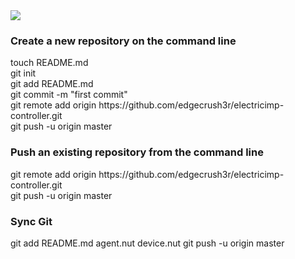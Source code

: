 <img src="https://raw.github.com/edgecrush3r/electricimp-controller/master/screenshot.png" />

<h3>Create a new repository on the command line</h3>
touch README.md
<br/>git init
<br/>git add README.md
<br/>git commit -m "first commit"
<br/>git remote add origin https://github.com/edgecrush3r/electricimp-controller.git
<br/>git push -u origin master


<h3>Push an existing repository from the command line</h3>
git remote add origin https://github.com/edgecrush3r/electricimp-controller.git
<br/>git push -u origin master

<h3>Sync Git</h3>
git add README.md agent.nut device.nut 
git push -u origin master

